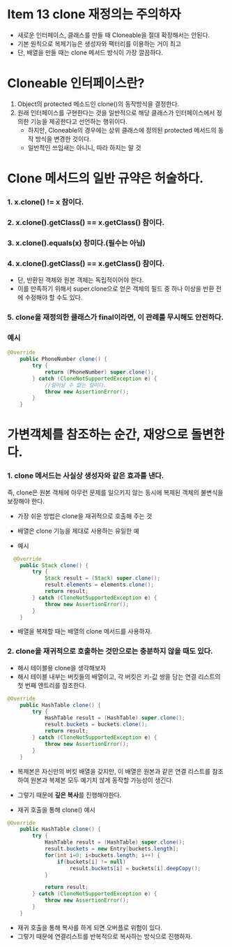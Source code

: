 # Item 13 clone 재정의는 주의하자
- 새로운 인터페이스, 클래스를 만들 때 Cloneable을 절대 확장해서는 안된다.
- 기본 원칙으로 복제기능은 생성자와 팩터리를 이용하는 거이 최고
- 단, 배열을 만들 때는 clone 메서드 방식이 가장 깔끔하다. 

# Cloneable 인터페이스란?
1. Object의 protected 메소드인 clone()의 동작방식을 결정한다. 
2. 원래 인터페이스를 구현한다는 것을 일반적으로 해당 클래스가 인터페이스에서 정의한 기능을 제공한다고 선언하는 행위이다. 
    - 하지만, Cloneable의 경우에는 상위 클래스에 정의된 protected 메서드의 동작 방식을 변경한 것이다.
    - 일반적인 쓰임새는 아니니, 따라 하지는 말 것


# Clone 메서드의 일반 규약은 허술하다. 
### 1.  x.clone() != x 참이다. 

### 2. x.clone().getClass() == x.getClass() 참이다. 

### 3. x.clone().equals(x) 창미다.(필수는 아님)

### 4. x.clone().getClass() == x.getClass() 참이다. 
- 단, 반환된 객체와 원본 객체는 독립적이어야 한다.
- 이를 만족하기 위해서 super.clone으로 얻은 객체의 필드 중 하나 이상을 반환 전에 수정해야 할 수도 있다. 

### 5. clone을 재정의한 클래스가 final이라면, 이 관례를 무시해도 안전하다. 

### 예시
``` java
@Override
	public PhoneNumber clone() {
		try {
			return (PhoneNumber) super.clone();
		} catch (CloneNotSupportedException e) {
			//일어날 수 없는 일이다. 
			throw new AssertionError();
		}
	}
```

# 가변객체를 참조하는 순간, 재앙으로 돌변한다. 
### 1. clone 메서드는 사실상 생성자와 같은 효과를 낸다. 
즉, clone은 원본 객체에 아무런 문제를 일으키지 않는 동시에 복제된 객체의 불변식을 보장해야 한다. 
- 가장 쉬운 방법은 clone을 재귀적으로 호출해 주는 것
- 배열은 clone 기능을 제대로 사용하는 유일한 예

- 예시
``` java
  @Override
	public Stack clone() {
		try {
			Stack result = (Stack) super.clone();
			result.elements = elements.clone();
			return result;
		} catch (CloneNotSupportedException e) {
			throw new AssertionError();
		}
	}
```
- 배열을 복제할 때는 배열의 clone 메서드를 사용하자.

### 2. clone을 재귀적으로 호출하는 것만으로는 충분하지 않을 때도 있다. 
- 해시 테이블용 clone을 생각해보자
- 해시 테이블 내부는 버킷들의 배열이고, 각 버킷은 키-값 쌍을 담는 연결 리스트의 첫 번째 엔트리를 참조한다. 
```java
@Override
	public HashTable clone() {
		try {
			HashTable result = (HashTable) super.clone();
			result.buckets = buckets.clone();
			return result;
		} catch (CloneNotSupportedException e) {
			throw new AssertionError();
		}
	}
```
- 복제본은 자신만의 버킷 배열을 갖지만, 이 배열은 원본과 같은 연결 리스트를 참조하여 원본과 복제본 모두 예기치 않게 동작할 가능성이 생긴다.
- 그렇기 때문에 **깊은 복사**를 진행해야한다.

- 재귀 호출을 통해 clone() 예시
```java
@Override
	public HashTable clone() {
		try {
			HashTable result = (HashTable) super.clone();
			result.buckets = new Entry[buckets.length];
			for(int i=0; i<buckets.length; i++) {
				if(buckets[i] != null)
					result.buckets[i] = buckets[i].deepCopy();
			}

			return result;
		} catch (CloneNotSupportedException e) {
			throw new AssertionError();
		}
	}
```
- 재귀 호출을 통해 복사를 하게 되면 오버플로 위험이 있다. 
- 그렇기 때문에 연결리스트를 반복적으로 복사하는 방식으로 진행하자. 
```java

```

